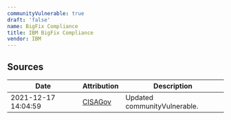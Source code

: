```yaml
---
communityVulnerable: true
draft: 'false'
name: BigFix Compliance
title: IBM BigFix Compliance
vendor: IBM
---
```





## Sources
| Date | Attribution | Description |
| --- | --- | --- |
| 2021-12-17 14:04:59 | [CISAGov](https://raw.githubusercontent.com/cisagov/log4j-affected-db/develop/README.md) | Updated communityVulnerable.  |

